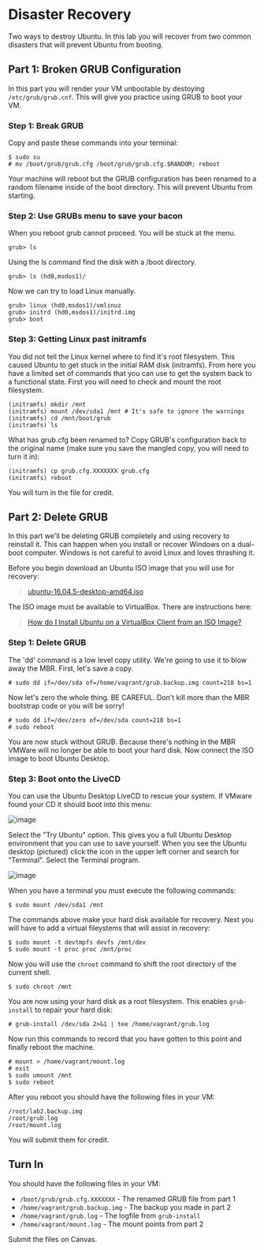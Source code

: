 # Disaster Recovery 

Two ways to destroy Ubuntu. In this lab you will recover from two common disasters that will prevent Ubuntu from booting.

## Part 1: Broken GRUB Configuration

In this part you will render your VM unbootable by destoying `/etc/grub/grub.cnf`. This will give you practice using GRUB to boot your VM. 

### Step 1: Break GRUB 

Copy and paste these commands into your terminal:

```
$ sudo su
# mv /boot/grub/grub.cfg /boot/grub/grub.cfg.$RANDOM; reboot
```

Your machine will reboot but the GRUB configuration has been renamed to a random filename inside of the boot directory. This will prevent Ubuntu from starting.

### Step 2: Use GRUBs menu to save your bacon

When you reboot grub cannot proceed. You will be stuck at the menu. 

```
grub> ls 
```

Using the ls command find the disk with a /boot directory. 

```
grub> ls (hd0,msdos1)/ 
```

Now we can try to load Linux manually.

```
grub> linux (hd0,msdos1)/vmlinuz
grub> initrd (hd0,msdos1)/initrd.img
grub> boot
```

### Step 3: Getting Linux past initramfs

You did not tell the Linux kernel where to find it's root filesystem. This caused Ubuntu to get stuck in the initial RAM disk (initramfs). From here you have a limited set of commands that you can use to get the system back to a functional state. First you will need to check and mount the root filesystem.

```
(initramfs) mkdir /mnt
(initramfs) mount /dev/sda1 /mnt # It's safe to ignore the warnings
(initramfs) cd /mnt/boot/grub
(initramfs) ls
```

What has grub.cfg been renamed to? Copy GRUB's configuration back to the original name (make sure you save the mangled copy, you will need to turn it in):

```
(initramfs) cp grub.cfg.XXXXXXX grub.cfg
(initramfs) reboot
```

You will turn in the file for credit.

## Part 2: Delete GRUB 

In this part we'll be deleting GRUB completely and using recovery to reinstall it. This can happen when you install or recover Windows on a dual-boot computer. Windows is not careful to avoid Linux and loves thrashing it. 

Before you begin download an Ubuntu ISO image that you will use for recovery: 

> [ubuntu-16.04.5-desktop-amd64.iso](http://releases.ubuntu.com/16.04.5/ubuntu-16.04.5-desktop-amd64.iso)

The ISO image must be available to VirtualBox. There are instructions here: 

> [How do I Install Ubuntu on a VirtualBox Client from an ISO Image?](https://askubuntu.com/questions/64915/how-do-i-install-ubuntu-on-a-virtualbox-client-from-an-iso-image)

### Step 1: Delete GRUB

The 'dd' command is a low level copy utility. We're going to use it to blow away the MBR. First, let's save a copy.

```
# sudo dd if=/dev/sda of=/home/vagrant/grub.backup.img count=218 bs=1
```

Now let's zero the whole thing. BE CAREFUL. Don't kill more than the MBR bootstrap code or you will be sorry!

```
# sudo dd if=/dev/zero of=/dev/sda count=218 bs=1
# sudo reboot
```

You are now stuck without GRUB. Because there's nothing in the MBR VMWare will no longer be able to boot your hard disk. Now connect the ISO image to boot Ubuntu Desktop. 

### Step 3: Boot onto the LiveCD 

You can use the Ubuntu Desktop LiveCD to rescue your system. If VMware found your CD it should boot into this menu:

![image](../../_static/images/select_try_ubuntu_to_start.jpg)

Select the "Try Ubuntu" option. This gives you a full Ubuntu Desktop environment that you can use to save yourself. When you see the Ubuntu desktop (pictured) click the icon in the upper left corner and search for "Terminal". Select the Terminal program.

![image](../../_static/images/ubuntu_trusty_tahr_1f0aa.jpg)

When you have a terminal you must execute the following commands:

```
$ sudo mount /dev/sda1 /mnt
```

The commands above make your hard disk available for recovery. Next you will have to add a virtual fileystems that will assist in recovery:

```
$ sudo mount -t devtmpfs devfs /mnt/dev 
$ sudo mount -t proc proc /mnt/proc
```

Now you will use the `chroot` command to shift the root directory of the current shell.

```
$ sudo chroot /mnt
```

You are now using your hard disk as a root filesystem. This enables `grub-install` to repair your hard disk:

```
# grub-install /dev/sda 2>&1 | tee /home/vagrant/grub.log
```

Now run this commands to record that you have gotten to this point and finally reboot the machine.

```
# mount > /home/vagrant/mount.log
# exit
$ sudo umount /mnt
$ sudo reboot
```

After you reboot you should have the following files in your VM:

```
/root/lab2.backup.img
/root/grub.log
/root/mount.log
```

You will submit them for credit.

## Turn In 

You should have the following files in your VM:

  * `/boot/grub/grub.cfg.XXXXXXX` - The renamed GRUB file from part 1
  * `/home/vagrant/grub.backup.img` - The backup you made in part 2
  * `/home/vagrant/grub.log` - The logfile from `grub-install`
  * `/home/vagrant/mount.log` - The mount points from part 2
  
Submit the files on Canvas.
